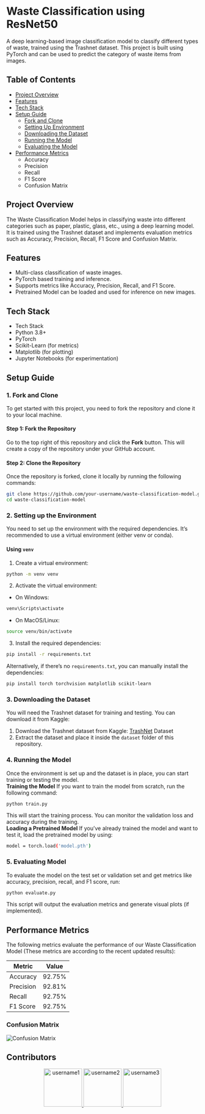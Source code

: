 # Waste Classification using ResNet50 <br>
A deep learning-based image classification model to classify different types of waste, trained using the Trashnet dataset. This project is built using PyTorch and can be used to predict the category of waste items from images.

## Table of Contents <br>
- [Project Overview](#Project-Overview)
- [Features](Features)
- [Tech Stack](Tech-Stack)
- [Setup Guide](Setup-Guide)
  - [Fork and Clone](#Fork-and-Clone)
  - [Setting Up Environment](#Setting-Up-Environment)
  - [Downloading the Dataset](#Downloading-the-Dataset)
  - [Running the Model](#Running-the-Model)
  - [Evaluating the Model](#Evaluating-the-Model)
- [Performance Metrics](#Performance-Metrics)
  - Accuracy
  - Precision
  - Recall
  - F1 Score
  - Confusion Matrix

## Project Overview
The Waste Classification Model helps in classifying waste into different categories such as paper, plastic, glass, etc., using a deep learning model. It is trained using the Trashnet dataset and implements evaluation metrics such as Accuracy, Precision, Recall, F1 Score and Confusion Matrix.

## Features
- Multi-class classification of waste images.
- PyTorch based training and inference.
- Supports metrics like Accuracy, Precision, Recall, and F1 Score.
- Pretrained Model can be loaded and used for inference on new images.

## Tech Stack
- Tech Stack
- Python 3.8+
- PyTorch
- Scikit-Learn (for metrics)
- Matplotlib (for plotting)
- Jupyter Notebooks (for experimentation)

## Setup Guide

### 1. Fork and Clone
To get started with this project, you need to fork the repository and clone it to your local machine.

#### Step 1: Fork the Repository
Go to the top right of this repository and click the **Fork** button. This will create a copy of the repository under your GitHub account.

#### Step 2: Clone the Repository
Once the repository is forked, clone it locally by running the following commands:

```bash
git clone https://github.com/your-username/waste-classification-model.git
cd waste-classification-model
```

### 2. Setting up the Environment
You need to set up the environment with the required dependencies. It’s recommended to use a virtual environment (either venv or conda).

#### Using `venv`
1. Create a virtual environment:
```bash
python -m venv venv
```
2. Activate the virtual environment:
- On Windows:
```bash
venv\Scripts\activate
```
- On MacOS/Linux:
```bash
source venv/bin/activate
```
3. Install the required dependencies:
```bash
pip install -r requirements.txt
```
Alternatively, if there’s no `requirements.txt`, you can manually install the dependencies:
```bash
pip install torch torchvision matplotlib scikit-learn
```

### 3. Downloading the Dataset
You will need the Trashnet dataset for training and testing. You can download it from Kaggle:
1. Download the Trashnet dataset from Kaggle: [TrashNet](https://www.kaggle.com/datasets/feyzazkefe/trashnet) Dataset<br>
2. Extract the dataset and place it inside the `dataset` folder of this repository.<br>

### 4. Running the Model
Once the environment is set up and the dataset is in place, you can start training or testing the model.<br>
**Training the Model**
If you want to train the model from scratch, run the following command:
```bash
python train.py
```
This will start the training process. You can monitor the validation loss and accuracy during the training.<br>
**Loading a Pretrained Model**
If you’ve already trained the model and want to test it, load the pretrained model by using:
```bash
model = torch.load('model.pth')
```

### 5. Evaluating Model
To evaluate the model on the test set or validation set and get metrics like accuracy, precision, recall, and F1 score, run:
```bash
python evaluate.py
```
This script will output the evaluation metrics and generate visual plots (if implemented).


## Performance Metrics
The following metrics evaluate the performance of our Waste Classification Model (These metrics are according to the recent updated results):

| Metric        | Value   |
|---------------|---------|
| Accuracy      | 92.75%  |
| Precision     | 92.81%  |
| Recall        | 92.75%  |
| F1 Score      | 92.75%  |

### Confusion Matrix
![Confusion Matrix](https://github.com/user-attachments/assets/1f8150cd-9372-44ff-af25-3a63efefb2c9)

## Contributors
<p align="center">
  <a href="https://github.com/username1">
    <img src="https://avatars.githubusercontent.com/username1" width="100px;" alt="username1"/>
  </a>
  <a href="https://github.com/username2">
    <img src="https://avatars.githubusercontent.com/username2" width="100px;" alt="username2"/>
  </a>
  <a href="https://github.com/username3">
    <img src="https://avatars.githubusercontent.com/username3" width="100px;" alt="username3"/>
  </a>
</p>
